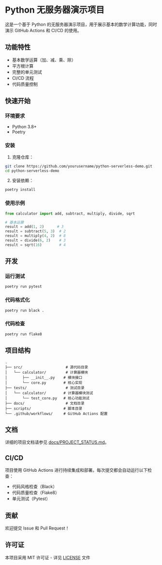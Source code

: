 # Python 无服务器演示项目

这是一个基于 Python 的无服务器演示项目，用于展示基本的数学计算功能，同时演示 GitHub Actions 和 CI/CD 的使用。

## 功能特性

- 基本数学运算（加、减、乘、除）
- 平方根计算
- 完整的单元测试
- CI/CD 流程
- 代码质量控制

## 快速开始

### 环境要求

- Python 3.8+
- Poetry

### 安装

1. 克隆仓库：

```bash
git clone https://github.com/yourusername/python-serverless-demo.git
cd python-serverless-demo
```

2. 安装依赖：

```bash
poetry install
```

### 使用示例

```python
from calculator import add, subtract, multiply, divide, sqrt

# 基本运算
result = add(1, 2)      # 3
result = subtract(5, 3)  # 2
result = multiply(4, 2)  # 8
result = divide(6, 2)    # 3
result = sqrt(16)        # 4
```

## 开发

### 运行测试

```bash
poetry run pytest
```

### 代码格式化

```bash
poetry run black .
```

### 代码检查

```bash
poetry run flake8
```

## 项目结构

```
.
├── src/                    # 源代码目录
│   └── calculator/         # 计算器模块
│       ├── __init__.py    # 模块接口
│       └── core.py        # 核心实现
├── tests/                  # 测试目录
│   └── calculator/        # 计算器模块测试
│       └── test_core.py   # 核心功能测试
├── docs/                   # 文档目录
├── scripts/               # 脚本目录
└── .github/workflows/     # GitHub Actions 配置
```

## 文档

详细的项目文档请参见 [docs/PROJECT_STATUS.md](docs/PROJECT_STATUS.md)。

## CI/CD

项目使用 GitHub Actions 进行持续集成和部署。每次提交都会自动运行以下检查：

- 代码风格检查（Black）
- 代码质量检查（Flake8）
- 单元测试（Pytest）

## 贡献

欢迎提交 Issue 和 Pull Request！

## 许可证

本项目采用 MIT 许可证 - 详见 [LICENSE](LICENSE) 文件 